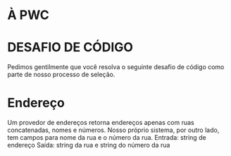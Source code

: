 # À PWC

# DESAFIO DE CÓDIGO
Pedimos gentilmente que você resolva o seguinte desafio de código como parte de nosso processo de seleção.

# Endereço
Um provedor de endereços retorna endereços apenas com ruas concatenadas, nomes e números.
Nosso próprio sistema, por outro lado, tem campos para nome da rua e o número da rua.
Entrada: string de endereço
Saída: string da rua e string do número da rua

